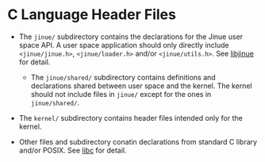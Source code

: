 # C Language Header Files

* The `jinue/` subdirectory contains the declarations for the Jinue user space
  API. A user space application should only directly include `<jinue/jinue.h>`,
  `<jinue/loader.h>` and/or `<jinue/utils.h>`. See [libjinue](../userspace/lib/jinue/)
  for detail.

  * The `jinue/shared/` subdirectory contains definitions and declarations
    shared between user space and the kernel. The kernel should not include
    files in `jinue/` except for the ones in `jinue/shared/`.

* The `kernel/` subdirectory contains header files intended only for the
  kernel.

* Other files and subdirectory conatin declarations from standard C library
  and/or POSIX. See [libc](../userspace/lib/libc/) for detail.
